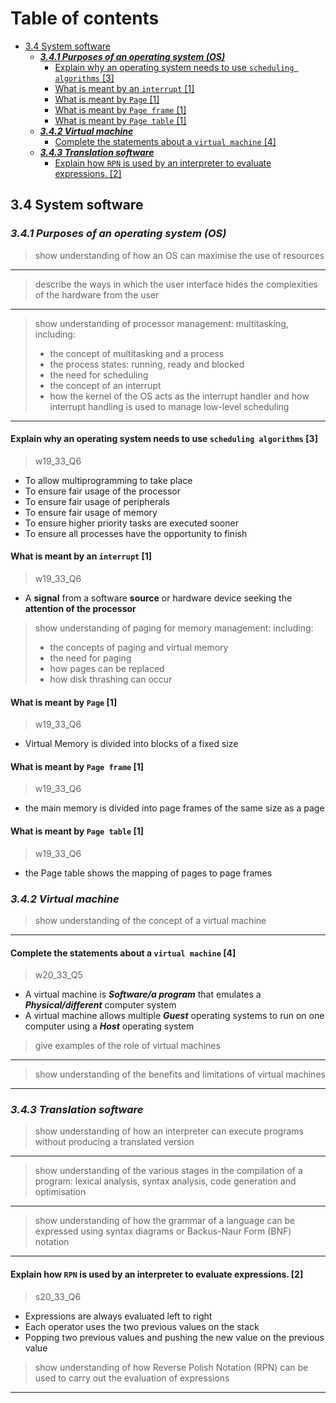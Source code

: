 # Table of contents

- [3.4 System software](#34-system-software)
  - [***3.4.1 Purposes of an operating system (OS)***](#341-purposes-of-an-operating-system-os)
    - [Explain why an operating system needs to use `scheduling algorithms` \[3\]](#explain-why-an-operating-system-needs-to-use-scheduling-algorithms-3)
    - [What is meant by an `interrupt` \[1\]](#what-is-meant-by-an-interrupt-1)
    - [What is meant by `Page` \[1\]](#what-is-meant-by-page-1)
    - [What is meant by `Page frame` \[1\]](#what-is-meant-by-page-frame-1)
    - [What is meant by `Page table` \[1\]](#what-is-meant-by-page-table-1)
  - [***3.4.2 Virtual machine***](#342-virtual-machine)
    - [Complete the statements about a `virtual machine` \[4\]](#complete-the-statements-about-a-virtual-machine-4)
  - [***3.4.3 Translation software***](#343-translation-software)
    - [Explain how `RPN` is used by an interpreter to evaluate expressions. \[2\]](#explain-how-rpn-is-used-by-an-interpreter-to-evaluate-expressions-2)

3.4 System software
-------------------

### ***3.4.1 Purposes of an operating system (OS)***

> show understanding of how an OS can maximise the use of resources
---

> describe the ways in which the user interface hides the complexities of the hardware from the
user
---

> show understanding of processor management: multitasking, including:
> - the concept of multitasking and a process
> - the process states: running, ready and blocked
> - the need for scheduling
> - the concept of an interrupt
> - how the kernel of the OS acts as the interrupt handler and how interrupt handling is used to
manage low-level scheduling
---

#### Explain why an operating system needs to use `scheduling algorithms` \[3\]
> w19_33_Q6

- To allow multiprogramming to take place
- To ensure fair usage of the processor
- To ensure fair usage of peripherals
- To ensure fair usage of memory
- To ensure higher priority tasks are executed sooner
- To ensure all processes have the opportunity to finish

#### What is meant by an `interrupt` \[1\]
> w19_33_Q6

- A **signal** from a software **source** or hardware device seeking the **attention of the processor**

> show understanding of paging for memory management: including:
> - the concepts of paging and virtual memory
> - the need for paging
> - how pages can be replaced
> - how disk thrashing can occur

#### What is meant by `Page` \[1\]
> w19_33_Q6

- Virtual Memory is divided into blocks of a fixed size

#### What is meant by `Page frame` \[1\]
> w19_33_Q6

- the main memory is divided into page frames of the same size as a page

#### What is meant by `Page table` \[1\]
> w19_33_Q6

- the Page table shows the mapping of pages to page frames

### ***3.4.2 Virtual machine***

> show understanding of the concept of a virtual machine
---

#### Complete the statements about a `virtual machine` \[4\]
> w20_33_Q5

- A virtual machine is ***Software/a program*** that emulates a ***Physical/different*** computer system
- A virtual machine allows multiple ***Guest*** operating systems to run on one computer using a ***Host*** operating system

> give examples of the role of virtual machines
---

> show understanding of the benefits and limitations of virtual machines
---

### ***3.4.3 Translation software***

> show understanding of how an interpreter can execute programs without producing a translated
version
---

> show understanding of the various stages in the compilation of a program: lexical analysis, syntax
analysis, code generation and optimisation
---

> show understanding of how the grammar of a language can be expressed using syntax diagrams
or Backus-Naur Form (BNF) notation
---

#### Explain how `RPN` is used by an interpreter to evaluate expressions. \[2\]
> s20_33_Q6

- Expressions are always evaluated left to right
- Each operator uses the two previous values on the stack
- Popping two previous values and pushing the new value on the previous value

> show understanding of how Reverse Polish Notation (RPN) can be used to carry out the
evaluation of expressions
---
